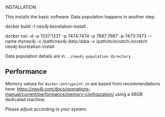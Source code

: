 INSTALLATION

This installs the basic software. Data population happens in another step.

docker build -t neo4j-biorelation-install .

docker run -d -p 1337:1337 -p 7474:7474 -p 7687:7687 -p 7473:7473 --name myneo4j -v /path/neo4j-data:/data -v /path/to/scratch:/scratch neo4j-biorelation-install

Data population details are in ```../neo4j-population directory```.


## Performance ##

Memory values for ```docker-entrypoint.sh``` are based from recommendations here: https://neo4j.com/docs/operations-manual/current/performance/memory-configuration/ using a 48GB dedicated machine.

Please adjust according to your system.

